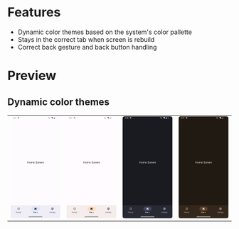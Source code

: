 # Features
- Dynamic color themes based on the system's color pallette
- Stays in the correct tab when screen is rebuild
- Correct back gesture and back button handling

# Preview
## Dynamic color themes
<table>
  <tr>
    <td><img src="https://github.com/dalu-wins/bottom-navigation-bar/blob/master/screenshots/Screenshot_blue.png"></td>
    <td><img src="https://github.com/dalu-wins/bottom-navigation-bar/blob/master/screenshots/Screenshot_brown.png"></td>
    <td><img src="https://github.com/dalu-wins/bottom-navigation-bar/blob/master/screenshots/Screenshot_blue_dark.png"></td>
    <td><img src="https://github.com/dalu-wins/bottom-navigation-bar/blob/master/screenshots/Screenshot_brown_dark.png"></td>
  </tr>
</table>
